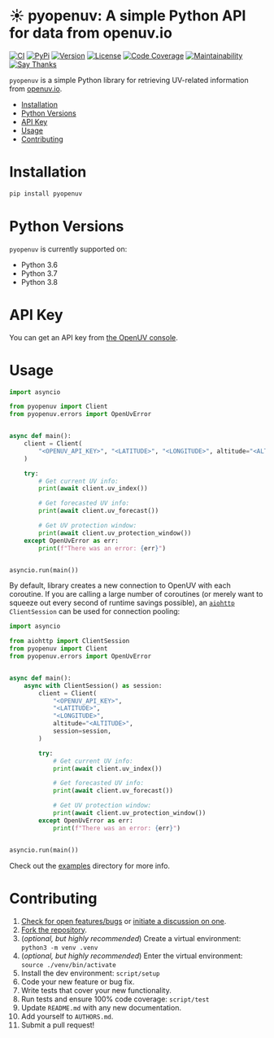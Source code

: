 # ☀️  pyopenuv: A simple Python API for data from openuv.io

[![CI](https://github.com/bachya/pyopenuv/workflows/CI/badge.svg)](https://github.com/bachya/pyopenuv/actions)
[![PyPi](https://img.shields.io/pypi/v/pyopenuv.svg)](https://pypi.python.org/pypi/pyopenuv)
[![Version](https://img.shields.io/pypi/pyversions/pyopenuv.svg)](https://pypi.python.org/pypi/pyopenuv)
[![License](https://img.shields.io/pypi/l/pyopenuv.svg)](https://github.com/bachya/pyopenuv/blob/master/LICENSE)
[![Code Coverage](https://codecov.io/gh/bachya/pyopenuv/branch/master/graph/badge.svg)](https://codecov.io/gh/bachya/pyopenuv)
[![Maintainability](https://api.codeclimate.com/v1/badges/a03c9e96f19a3dc37f98/maintainability)](https://codeclimate.com/github/bachya/pyopenuv/maintainability)
[![Say Thanks](https://img.shields.io/badge/SayThanks-!-1EAEDB.svg)](https://saythanks.io/to/bachya)

`pyopenuv` is a simple Python library for retrieving UV-related information from
[openuv.io](https://openuv.io/).

- [Installation](#installation)
- [Python Versions](#python-versions)
- [API Key](#api-key)
- [Usage](#usage)
- [Contributing](#contributing)

# Installation

```python
pip install pyopenuv
```

# Python Versions

`pyopenuv` is currently supported on:

* Python 3.6
* Python 3.7
* Python 3.8 

# API Key

You can get an API key from
[the OpenUV console](https://www.openuv.io/console).

# Usage

```python
import asyncio

from pyopenuv import Client
from pyopenuv.errors import OpenUvError


async def main():
    client = Client(
        "<OPENUV_API_KEY>", "<LATITUDE>", "<LONGITUDE>", altitude="<ALTITUDE>"
    )

    try:
        # Get current UV info:
        print(await client.uv_index())

        # Get forecasted UV info:
        print(await client.uv_forecast())

        # Get UV protection window:
        print(await client.uv_protection_window())
    except OpenUvError as err:
        print(f"There was an error: {err}")


asyncio.run(main())
```

By default, library creates a new connection to OpenUV with each coroutine. If you are
calling a large number of coroutines (or merely want to squeeze out every second of
runtime savings possible), an
[`aiohttp`](https://github.com/aio-libs/aiohttp) `ClientSession` can be used for connection
pooling:

```python
import asyncio

from aiohttp import ClientSession
from pyopenuv import Client
from pyopenuv.errors import OpenUvError


async def main():
    async with ClientSession() as session:
        client = Client(
            "<OPENUV_API_KEY>",
            "<LATITUDE>",
            "<LONGITUDE>",
            altitude="<ALTITUDE>",
            session=session,
        )

        try:
            # Get current UV info:
            print(await client.uv_index())

            # Get forecasted UV info:
            print(await client.uv_forecast())

            # Get UV protection window:
            print(await client.uv_protection_window())
        except OpenUvError as err:
            print(f"There was an error: {err}")


asyncio.run(main())
```

Check out the [examples](https://github.com/bachya/pyopenuv/tree/dev/examples)
directory for more info.

# Contributing

1. [Check for open features/bugs](https://github.com/bachya/pyopenuv/issues)
  or [initiate a discussion on one](https://github.com/bachya/pyopenuv/issues/new).
2. [Fork the repository](https://github.com/bachya/pyopenuv/fork).
3. (_optional, but highly recommended_) Create a virtual environment: `python3 -m venv .venv`
4. (_optional, but highly recommended_) Enter the virtual environment: `source ./venv/bin/activate`
5. Install the dev environment: `script/setup`
6. Code your new feature or bug fix.
7. Write tests that cover your new functionality.
8. Run tests and ensure 100% code coverage: `script/test`
9. Update `README.md` with any new documentation.
10. Add yourself to `AUTHORS.md`.
11. Submit a pull request!
